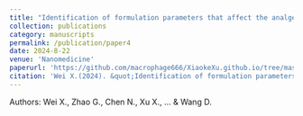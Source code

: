 ```yaml
---
title: "Identification of formulation parameters that affect the analgesic efficacy of ProGel-Dex: A thermoresponsive polymeric dexamethasone prodrug for chronic arthritis pain relief"
collection: publications
category: manuscripts
permalink: /publication/paper4
date: 2024-8-22
venue: 'Nanomedicine'
paperurl: 'https://github.com/macrophage666/XiaokeXu.github.io/tree/master/files/paper4.pdf'
citation: 'Wei X.(2024). &quot;Identification of formulation parameters that affect the analgesic efficacy of ProGel-Dex: A thermoresponsive polymeric dexamethasone prodrug for chronic arthritis pain relief&quot; <i>Nanomedicine</i>.Nov:62:102782.'
---
```


Authors: Wei X., Zhao G., Chen N., Xu X., … & Wang D.